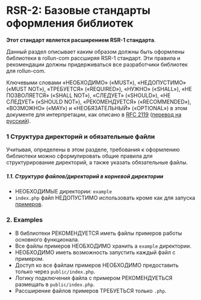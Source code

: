 
RSR-2: Базовые стандарты оформления библиотек
=============================================

**Этот стандарт является расширением RSR-1 стандарта**.

Данный раздел описывает каким образом должны быть оформлены библиотеки в rollun-com рассширяя RSR-1 стандарт.
Эти правила и рекомендации должны придерживаться все разработчики библиотек для rollun-com.

Ключевыми словами «НЕОБХОДИМО» («MUST»), «НЕДОПУСТИМО» («MUST NOT»), «ТРЕБУЕТСЯ» («REQUIRED»), 
«НУЖНО» («SHALL»), «НЕ ПОЗВОЛЯЕТСЯ» («SHALL NOT»), «СЛЕДУЕТ» («SHOULD»), «НЕ СЛЕДУЕТ» («SHOULD NOT»), 
«РЕКОМЕНДУЕТСЯ» («RECOMMENDED»), «ВОЗМОЖНО» («MAY») и «НЕОБЯЗАТЕЛЬНЫЙ» («OPTIONAL») в этом документе 
для интерпретации, как описано в [RFC 2119](http://www.ietf.org/rfc/rfc2119.txt) 
([перевод на русский](http://rfc.com.ru/rfc2119.htm)).


### 1 Структура директорий и обязательные файли

Учитывая, определены в этом разделе, требования к оформлению библиотеки можно сформулировать общие правила 
для структурирование директорий, а также указать обязательные файлы.

##### 1.1. Структура файлов/директорий в корневой директории

* НЕОБХОДИМЫЕ директории: `example`
* `index.php` файл НЕДОПУСТИМО использовать кроме как для запуска [примеров](#2-examples).


### 2. Examples

* В библиотеки РЕКОМЕНДУЕТСЯ иметь файлы примеров работы основного функционала.
* Все файлы примеров НЕОБХОДИМО хранить а `example` директории.
* НЕОБХОДИМО иметь возможность запустить каждый файл с примером.
* Доступ ко все файлам примеров НЕОБХОДИМО предоставить только через `public/index.php`.
* Логику подключения файла с примером РЕКОМЕНДУЕТЬСЯ размещать в `public/index.php`.
* Рассширение файлов примеров ТРЕБУЕТЬСЯ только `.php`.

